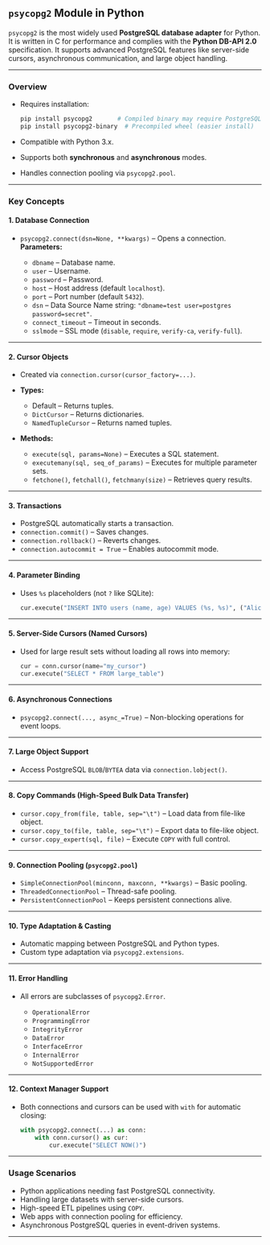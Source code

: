 ## `psycopg2` Module in Python

`psycopg2` is the most widely used **PostgreSQL database adapter** for Python. It is written in C for performance and complies with the **Python DB-API 2.0** specification. It supports advanced PostgreSQL features like server-side cursors, asynchronous communication, and large object handling.

---

### Overview

* Requires installation:

  ```bash
  pip install psycopg2       # Compiled binary may require PostgreSQL dev libs  
  pip install psycopg2-binary  # Precompiled wheel (easier install)  
  ```
* Compatible with Python 3.x.
* Supports both **synchronous** and **asynchronous** modes.
* Handles connection pooling via `psycopg2.pool`.

---

### Key Concepts

#### 1. Database Connection

* `psycopg2.connect(dsn=None, **kwargs)` – Opens a connection.
  **Parameters:**

  * `dbname` – Database name.
  * `user` – Username.
  * `password` – Password.
  * `host` – Host address (default `localhost`).
  * `port` – Port number (default `5432`).
  * `dsn` – Data Source Name string: `"dbname=test user=postgres password=secret"`.
  * `connect_timeout` – Timeout in seconds.
  * `sslmode` – SSL mode (`disable`, `require`, `verify-ca`, `verify-full`).

---

#### 2. Cursor Objects

* Created via `connection.cursor(cursor_factory=...)`.
* **Types:**

  * Default – Returns tuples.
  * `DictCursor` – Returns dictionaries.
  * `NamedTupleCursor` – Returns named tuples.
* **Methods:**

  * `execute(sql, params=None)` – Executes a SQL statement.
  * `executemany(sql, seq_of_params)` – Executes for multiple parameter sets.
  * `fetchone()`, `fetchall()`, `fetchmany(size)` – Retrieves query results.

---

#### 3. Transactions

* PostgreSQL automatically starts a transaction.
* `connection.commit()` – Saves changes.
* `connection.rollback()` – Reverts changes.
* `connection.autocommit = True` – Enables autocommit mode.

---

#### 4. Parameter Binding

* Uses `%s` placeholders (not `?` like SQLite):

  ```python
  cur.execute("INSERT INTO users (name, age) VALUES (%s, %s)", ("Alice", 30))
  ```

---

#### 5. Server-Side Cursors (Named Cursors)

* Used for large result sets without loading all rows into memory:

  ```python
  cur = conn.cursor(name="my_cursor")
  cur.execute("SELECT * FROM large_table")
  ```

---

#### 6. Asynchronous Connections

* `psycopg2.connect(..., async_=True)` – Non-blocking operations for event loops.

---

#### 7. Large Object Support

* Access PostgreSQL `BLOB`/`BYTEA` data via `connection.lobject()`.

---

#### 8. Copy Commands (High-Speed Bulk Data Transfer)

* `cursor.copy_from(file, table, sep="\t")` – Load data from file-like object.
* `cursor.copy_to(file, table, sep="\t")` – Export data to file-like object.
* `cursor.copy_expert(sql, file)` – Execute `COPY` with full control.

---

#### 9. Connection Pooling (`psycopg2.pool`)

* `SimpleConnectionPool(minconn, maxconn, **kwargs)` – Basic pooling.
* `ThreadedConnectionPool` – Thread-safe pooling.
* `PersistentConnectionPool` – Keeps persistent connections alive.

---

#### 10. Type Adaptation & Casting

* Automatic mapping between PostgreSQL and Python types.
* Custom type adaptation via `psycopg2.extensions`.

---

#### 11. Error Handling

* All errors are subclasses of `psycopg2.Error`.

  * `OperationalError`
  * `ProgrammingError`
  * `IntegrityError`
  * `DataError`
  * `InterfaceError`
  * `InternalError`
  * `NotSupportedError`

---

#### 12. Context Manager Support

* Both connections and cursors can be used with `with` for automatic closing:

  ```python
  with psycopg2.connect(...) as conn:
      with conn.cursor() as cur:
          cur.execute("SELECT NOW()")
  ```

---

### Usage Scenarios

* Python applications needing fast PostgreSQL connectivity.
* Handling large datasets with server-side cursors.
* High-speed ETL pipelines using `COPY`.
* Web apps with connection pooling for efficiency.
* Asynchronous PostgreSQL queries in event-driven systems.

---
